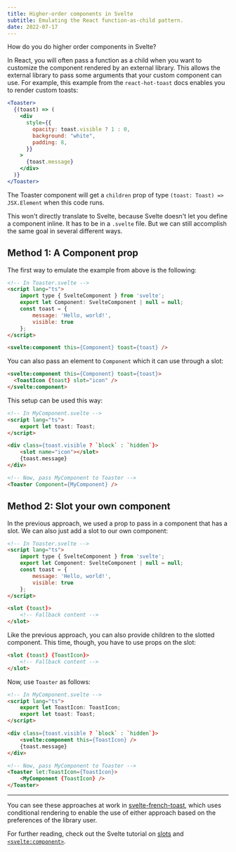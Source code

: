 ```yaml
---
title: Higher-order components in Svelte
subtitle: Emulating the React function-as-child pattern.
date: 2022-07-17
---
```


How do you do higher order components in Svelte?

In React, you will often pass a function as a child when you want to customize the component rendered by an external library. This allows the external library to pass some arguments that your custom component can use. For example, this example from the `react-hot-toast` docs enables you to render custom toasts:

```jsx
<Toaster>
  {(toast) => (
    <div
      style={{
        opacity: toast.visible ? 1 : 0,
        background: "white",
        padding: 8,
      }}
    >
      {toast.message}
    </div>
  )}
</Toaster>
```

The Toaster component will get a `children` prop of type `(toast: Toast) => JSX.Element` when this code runs.

This won't directly translate to Svelte, because Svelte doesn't let you define a component inline. It has to be in a `.svelte` file. But we can still accomplish the same goal in several different ways.


## Method 1: A Component prop

The first way to emulate the example from above is the following:

```html
<!-- In Toaster.svelte -->
<script lang="ts">
    import type { SvelteComponent } from 'svelte';
    export let Component: SvelteComponent | null = null;
    const toast = {
        message: 'Hello, world!',
        visible: true
    };
</script>

<svelte:component this={Component} toast={toast} />
```

You can also pass an element to `Component` which it can use through a slot:

```html
<svelte:component this={Component} toast={toast}>
  <ToastIcon {toast} slot="icon" />
</svelte:component>
```

This setup can be used this way:

```html
<!-- In MyComponent.svelte -->
<script lang="ts">
    export let toast: Toast;
</script>

<div class={toast.visible ? `block` : `hidden`}>
    <slot name="icon"></slot>
    {toast.message}
</div>

<!-- Now, pass MyComponent to Toaster -->
<Toaster Component={MyComponent} />
```

## Method 2: Slot your own component

In the previous approach, we used a prop to pass in a component that has a slot. We can also just add a slot to our own component:

```html
<!-- In Toaster.svelte -->
<script lang="ts">
    import type { SvelteComponent } from 'svelte';
    export let Component: SvelteComponent | null = null;
    const toast = {
        message: 'Hello, world!',
        visible: true
    };
</script>

<slot {toast}>
    <!-- Fallback content -->
</slot>
```

Like the previous approach, you can also provide children to the slotted component. This time, though, you have to use props on the slot: 

```html
<slot {toast} {ToastIcon}>
    <!-- Fallback content -->
</slot>
```

Now, use `Toaster` as follows:

```html
<!-- In MyComponent.svelte -->
<script lang="ts">
    export let ToastIcon: ToastIcon;
    export let toast: Toast;
</script>

<div class={toast.visible ? `block` : `hidden`}>
    <svelte:component this={ToastIcon} />
    {toast.message}
</div>

<!-- Now, pass MyComponent to Toaster -->
<Toaster let:ToastIcon={ToastIcon}>
    <MyComponent {ToastIcon} />
</Toaster>
```

---

You can see these approaches at work in [svelte-french-toast](https://github.com/kbrgl/svelte-french-toast/blob/c71e38a565966665bb56787e28caccad1a5ea152/src/lib/components/ToastBar.svelte#L29), which uses conditional rendering to enable the use of either approach based on the preferences of the library user.

For further reading, check out the Svelte tutorial on [slots](https://svelte.dev/tutorial/slots) and [`<svelte:component>`](https://svelte.dev/tutorial/svelte-component).
